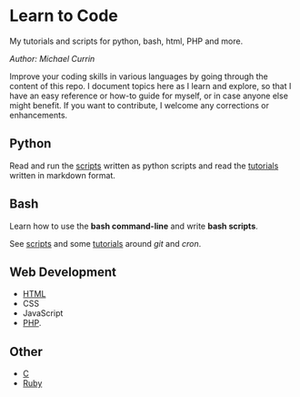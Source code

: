 # Learn to Code
My tutorials and scripts for python, bash, html, PHP and more.

_Author: Michael Currin_

Improve your coding skills in various languages by going through the content of this repo. I document topics here as I learn and explore, so that I have an easy reference or how-to guide for myself, or in case anyone else might benefit. If you want to contribute, I welcome any corrections or enhancements.


## Python

Read and run the [scripts](python/scripts/) written as python scripts and read the [tutorials](python/tutorials/) written in markdown format.


## Bash

Learn how to use the **bash command-line** and write **bash scripts**.

See [scripts](bash/bashScripting/) and some [tutorials](bash/tutorials/) around *git* and *cron*.


## Web Development

* [HTML](html/)
* CSS
* JavaScript
* [PHP](php/).

## Other

* [C](c/)
* [Ruby](ruby/)
